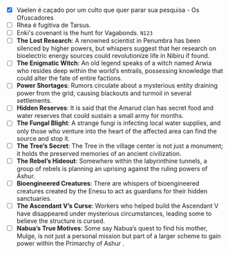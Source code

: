 - [x] Vaelen é caçado por um culto que quer parar sua pesquisa - Os Ofuscadores
- [ ] Rhea é fugitiva de Tarsus.
- [ ] Enki's covenant is the hunt for Vagabonds. `N123`
- [ ] **The Lost Research**: A renowned scientist in Penumbra has been silenced by higher powers, but whispers suggest that her research on bioelectric energy sources could revolutionize life in Nibiru if found.
- [ ] **The Enigmatic Witch**: An old legend speaks of a witch named Arwia who resides deep within the world’s entrails, possessing knowledge that could alter the fate of entire factions.
- [ ] **Power Shortages**: Rumors circulate about a mysterious entity draining power from the grid, causing blackouts and turmoil in several settlements.
- [ ] **Hidden Reserves**: It is said that the Amarud clan has secret food and water reserves that could sustain a small army for months.
- [ ] **The Fungal Blight**: A strange fungi is infecting local water supplies, and only those who venture into the heart of the affected area can find the source and stop it.
- [ ] **The Tree’s Secret**: The Tree in the village center is not just a monument; it holds the preserved memories of an ancient civilization.
- [ ] **The Rebel’s Hideout**: Somewhere within the labyrinthine tunnels, a group of rebels is planning an uprising against the ruling powers of Ashur.
- [ ] **Bioengineered Creatures**: There are whispers of bioengineered creatures created by the Enesu to act as guardians for their hidden sanctuaries.
- [ ] **The Ascendant V’s Curse**: Workers who helped build the Ascendant V have disappeared under mysterious circumstances, leading some to believe the structure is cursed.
- [ ] **Nabua’s True Motives**: Some say Nabua’s quest to find his mother, Mulge, is not just a personal mission but part of a larger scheme to gain power within the Primarchy of Ashur ​​​​.
